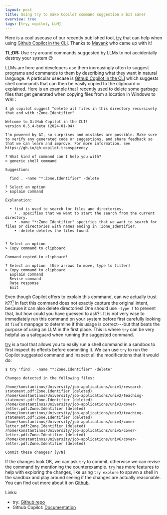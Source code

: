 ```yaml
---
layout: post
title: Using try to make Copilot command suggestion a bit saner
overview: true
tags: [try, copilot, LLM]
---
```


Here is a cool usecase of our recently published tool, [try](https://github.com/binpash/try) that can help when using [Github Copilot in the CLI](https://docs.github.com/en/copilot/github-copilot-in-the-cli). Thanks to [Mayank](https://mkeoliya.github.io/) who came up with it! 

__TL;DR:__ Use `try` around commands suggested by LLMs to not accidentally destroy your system 😌

LLMs are here and developers use them increasingly often to suggest programs and commands to them by describing what they want in natural language. A particular usecase is [Github Copilot in the CLI](https://docs.github.com/en/copilot/github-copilot-in-the-cli) which suggests shell commands that can then be easily copied to the clipboard or explained. Here is an example that I recently used to delete some garbage files that get generated when copying files from a location in Windows to WSL: 

```console
$ gh copilot suggest "delete all files in this directory recursively that end with :Zone.Identifier"

Welcome to GitHub Copilot in the CLI!
version 0.5.4-beta (2024-01-04)

I'm powered by AI, so surprises and mistakes are possible. Make sure to verify any generated code or suggestions, and share feedback so that we can learn and improve. For more information, see https://gh.io/gh-copilot-transparency

? What kind of command can I help you with?
> generic shell command

Suggestion:

  find . -name "*:Zone.Identifier" -delete

? Select an option
> Explain command

Explanation:

  • find is used to search for files and directories.
    • . specifies that we want to start the search from the current directory.
    • -name "*:Zone_Identifier" specifies that we want to search for files or directories with names ending in :Zone_Identifier.
    • -delete deletes the files found.


? Select an option
> Copy command to clipboard

Command copied to clipboard!

? Select an option  [Use arrows to move, type to filter]
> Copy command to clipboard
  Explain command
  Revise command
  Rate response
  Exit
```

Even though Copilot offers to explain this command, can we actually trust it??<a class="footnote" href="#fn-1"><sup>1</sup></a> <span class="footnoteText">In fact this command does not exactly capture the original intent, because it can also delete directories! One should use `-type f` to prevent that, but how could you have guessed to ask?!.</span> It is not very wise to immediately run this command on your system before first carefully looking at `find`'s manpage to determine if this usage is correct---but that beats the purpose of using an LLM in the first place. This is where `try` can be very helpful as a safeguard when running the suggested command. 

[try](https://github.com/binpash/try) is a tool that allows you to easily run a shell command in a sandbox to first inspect its effects before commiting it. We can use `try` to run the Copilot suggested command and inspect all the modifications that it would do:

```console
$ try 'find . -name "*:Zone.Identifier" -delete'

Changes detected in the following files:

/home/konstantinos/University/job-applications/univ1/research-statement.pdf:Zone.Identifier (deleted)
/home/konstantinos/University/job-applications/univ2/teaching-statement.pdf:Zone.Identifier (deleted)
/home/konstantinos/University/job-applications/univ3/cover-letter.pdf:Zone.Identifier (deleted)
/home/konstantinos/University/job-applications/univ3/teaching-statement.pdf:Zone.Identifier (deleted)
/home/konstantinos/University/job-applications/univ4/cover-letter.pdf:Zone.Identifier (deleted)
/home/konstantinos/University/job-applications/univ5/cover-letter.pdf:Zone.Identifier (deleted)
/home/konstantinos/University/job-applications/univ6/cover-letter.pdf:Zone.Identifier (deleted)

Commit these changes? [y/N]
```

If the changes look OK, we can ask `try` to commit, otherwise we can revise the command by mentioning the counterexample. `try` has more features to help with exploring the changes, like using `try explore` to spawn a shell in the sandbox and play around seeing if the changes are actually reasonable. You can find out more about it on [Github](https://github.com/binpash/try).

Links:

- try: [Github repo](https://github.com/binpash/try)
- Github Copilot: [Documentation](https://docs.github.com/en/copilot/github-copilot-in-the-cli)